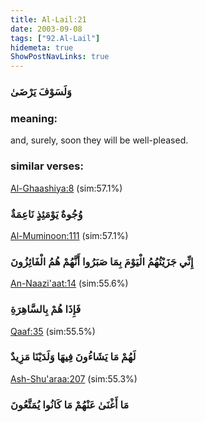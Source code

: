 ```yaml
---
title: Al-Lail:21
date: 2003-09-08
tags: ["92.Al-Lail"]
hidemeta: true 
ShowPostNavLinks: true 
---
```

### وَلَسَوْفَ يَرْضَىٰ
### meaning: 
and, surely, soon they will be well-pleased.
### similar verses: 

[Al-Ghaashiya:8](/88/8) (sim:57.1%)

### وُجُوهٌ يَوْمَئِذٍ نَاعِمَةٌ

[Al-Muminoon:111](/23/111) (sim:57.1%)

### إِنِّي جَزَيْتُهُمُ الْيَوْمَ بِمَا صَبَرُوا أَنَّهُمْ هُمُ الْفَائِزُونَ

[An-Naazi'aat:14](/79/14) (sim:55.6%)

### فَإِذَا هُمْ بِالسَّاهِرَةِ

[Qaaf:35](/50/35) (sim:55.5%)

### لَهُمْ مَا يَشَاءُونَ فِيهَا وَلَدَيْنَا مَزِيدٌ

[Ash-Shu'araa:207](/26/207) (sim:55.3%)

### مَا أَغْنَىٰ عَنْهُمْ مَا كَانُوا يُمَتَّعُونَ
